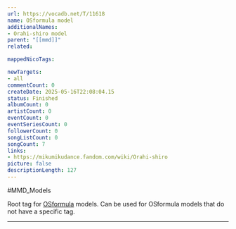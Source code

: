 ```yaml
---
url: https://vocadb.net/T/11618
name: OSformula model
additionalNames: 
- Orahi-shiro model
parent: "[[mmd]]"
related:

mappedNicoTags:

newTargets:
- all
commentCount: 0
createDate: 2025-05-16T22:08:04.15
status: Finished
albumCount: 0
artistCount: 0
eventCount: 0
eventSeriesCount: 0
followerCount: 0
songListCount: 0
songCount: 7
links: 
- https://mikumikudance.fandom.com/wiki/Orahi-shiro
picture: false
descriptionLength: 127
---
```


#MMD_Models

Root tag for [OSformula](https://vocadb.net/Ar/58722) models. Can be used for OSformula models that do not have a specific tag.

---

